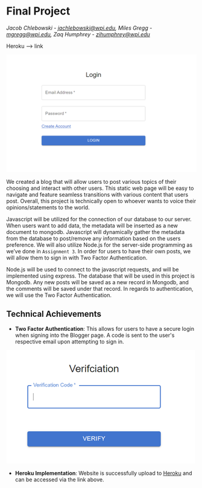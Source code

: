 # Final Project

*Jacob Chlebowski - jachlebowski@wpi.edu, Miles Gregg - mgregg@wpi.edu, Zaq Humphrey - zihumphrey@wpi.edu*

Heroku --> link


<img src="https://github.com/MilesGregg/final_project/blob/main/login.png?raw=true" data-canonical-src="(https://github.com/MilesGregg/final_project/blob/main/login.png?raw=true" />

We created a blog that will allow users to post various topics of their choosing and interact with other users. This static web page will be easy to navigate and feature seamless transitions with various content that users post. Overall, this project is technically open to whoever wants to voice their opinions/statements to the world.

Javascript will be utilized for the connection of our database to our server. When users want to add data, the metadata will be inserted as a new document to mongodb. Javascript will dynamically gather the metadata from the database to post/remove any information based on the users preference. We will also utilize Node.js for the server-side programming as we’ve done in `Assignment 3`. In order for users to have their own posts, we will allow them to sign in with Two Factor Authentication.

Node.js will be used to connect to the javascript requests, and will be implemented using express. The database that will be used in this project is Mongodb. Any new posts will be saved as a new record in Mongodb, and the comments will be saved under that record. In regards to authentication, we will use the Two Factor Authentication.


## Technical Achievements
- **Two Factor Authentication**: This allows for users to have a secure login when signing into the Blogger page. A code is sent to the user's respective email upon attempting to sign in.


<img src="https://github.com/MilesGregg/final_project/blob/main/verification.png" data-canonical-src="(https://github.com/MilesGregg/final_project/blob/main/verification.png" width="500" height="300" />


- **Heroku Implementation**: Website is successfully upload to [Heroku](https://www.heroku.com/) and can be accessed via the link above.
